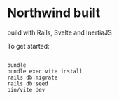 # Northwind built

build with Rails, Svelte and InertiaJS

To get started:

```

bundle
bundle exec vite install
rails db:migrate
rails db:seed
bin/vite dev
```

